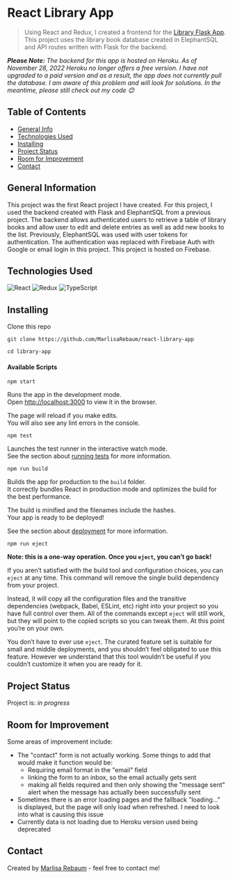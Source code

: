 # React Library App
> Using React and Redux, I created a frontend for the 
[Library Flask App](https://github.com/MarlisaRebaum/library-app).
This project uses the library book database created in ElephantSQL and API 
routes written with Flask for the backend.

***Please Note:*** *The backend for this app is hosted on Heroku. 
As of November 28, 2022 Heroku no longer offers a free version. I have not 
upgraded to a paid version and as a result, the app does not currently pull the 
database. I am aware of this problem and will look for solutions. In the meantime, 
please still check out my code :blush:*

## Table of Contents
* [General Info](#general-information)
* [Technologies Used](#technologies-used)
* [Installing](#installing)
* [Project Status](#project-status)
* [Room for Improvement](#room-for-improvement)
* [Contact](#contact)


## General Information
This project was the first React project I have created. For this project, I used
the backend created with Flask and ElephantSQL from a previous project. The backend
allows authenticated users to retrieve a table of library books and allow user to
edit and delete entries as well as add new books to the list. Previously, 
ElephantSQL was used with user tokens for authentication. The authentication was
replaced with Firebase Auth with Google or email login in this project. This 
project is hosted on Firebase. 

## Technologies Used
![React](https://img.shields.io/badge/react-%2320232a.svg?style=for-the-badge&logo=react&logoColor=%2361DAFB)
![Redux](https://img.shields.io/badge/redux-%23593d88.svg?style=for-the-badge&logo=redux&logoColor=white)
![TypeScript](https://img.shields.io/badge/typescript-%23007ACC.svg?style=for-the-badge&logo=typescript&logoColor=white)

## Installing

Clone this repo

```
git clone https://github.com/MarlisaRebaum/react-library-app

cd library-app
```  

#### Available Scripts

```  
npm start
```   

Runs the app in the development mode.\
Open [http://localhost:3000](http://localhost:3000) to view it in the browser.

The page will reload if you make edits.\
You will also see any lint errors in the console.

```  
npm test
```  
Launches the test runner in the interactive watch mode.\
See the section about [running tests](https://facebook.github.io/create-react-app/docs/running-tests) 
for more information.

```  
npm run build
```  
Builds the app for production to the `build` folder.\
It correctly bundles React in production mode and optimizes the build for the best performance.

The build is minified and the filenames include the hashes.\
Your app is ready to be deployed!

See the section about [deployment](https://facebook.github.io/create-react-app/docs/deployment) for more information.

```  
npm run eject
```  

**Note: this is a one-way operation. Once you `eject`, you can’t go back!**

If you aren’t satisfied with the build tool and configuration choices, you can `eject` at any time. This command will remove the single build dependency from your project.

Instead, it will copy all the configuration files and the transitive dependencies (webpack, Babel, ESLint, etc) right into your project so you have full control over them. All of the commands except `eject` will still work, but they will point to the copied scripts so you can tweak them. At this point you’re on your own.

You don’t have to ever use `eject`. The curated feature set is suitable for small and middle deployments, and you shouldn’t feel obligated to use this feature. However we understand that this tool wouldn’t be useful if you couldn’t customize it when you are ready for it.

## Project Status
Project is:  _in progress_ 

## Room for Improvement
Some areas of improvement include:

- The "contact" form is not actually working. Some things to add that would make
it function would be:
  - Requiring email format in the "email" field
  - linking the form to an inbox, so the email actually gets sent
  - making all fields required and then only showing the "message sent" alert 
  when the message has actually been successfully sent
- Sometimes there is an error loading pages and the fallback "loading..." is 
displayed, but the page will only load when refreshed. I need to look into what
is causing this issue
- Currently data is not loading due to Heroku version used being deprecated

## Contact
Created by [Marlisa Rebaum](https://www.linkedin.com/in/marlisarebaum/) - feel free to contact me!
